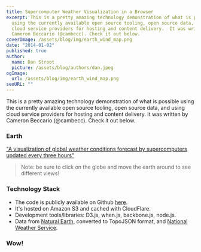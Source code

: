 ```yaml
---
title: Supercomputer Weather Visualization in a Browser
excerpt: This is a pretty amazing technology demonstration of what is possible
  using the currently available open source tooling, open source data, and using
  cloud service providers for hosting and content delivery.  It was written by
  Cameron Beccario (@cambecc). Check it out below.
coverImage: /assets/blog/img/earth_wind_map.png
date: "2014-01-02"
published: true
author:
  name: Dan Stroot
  picture: /assets/blog/authors/dan.jpeg
ogImage:
  url: /assets/blog/img/earth_wind_map.png
seoURL: ""
---
```


This is a pretty amazing technology demonstration of what is possible using the currently available open source tooling, open source data, and using cloud service providers for hosting and content delivery.  It was written by Cameron Beccario (@cambecc). Check it out below.

### Earth

["A visualization of global weather conditions forecast by supercomputers updated every three hours"](http://earth.nullschool.net/)

> Note: be sure to click on the globe and move the earth around to see different views!

### Technology Stack

* The code is publicly available on Github [here](https://github.com/cambecc/earth).
* It's hosted on Amazon S3 and cached with CloudFlare.
* Development tools/libraries: D3.js, when.js, backbone.js, node.js.
* Data from [Natural Earth](http://www.naturalearthdata.com/), converted to TopoJSON format, and [National Weather Service](http://www.emc.ncep.noaa.gov/).

### Wow!
